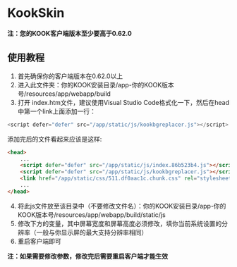 # KookSkin
**注：您的KOOK客户端版本至少要高于0.62.0**

## 使用教程
1. 首先确保你的客户端版本在0.62.0以上
2. 进入此文件夹：你的KOOK安装目录/app-你的KOOK版本号/resources/app/webapp/build
3. 打开 index.htm文件，建议使用Visual Studio Code格式化一下，然后在head中第一个link上面添加一行：
```js
<script defer="defer" src="/app/static/js/kookbgreplacer.js"></script>
```
添加完后的文件看起来应该是这样:
```html
<head>
    ...
    <script defer="defer" src="/app/static/js/index.86b523b4.js"></script> <!-- index后面的8个字符可能有不同 -->
    <script defer="defer" src="/app/static/js/kookbgreplacer.js"></script>
    <link href="/app/static/css/511.df0aac1c.chunk.css" rel="stylesheet"> <!-- 放在最后一个script之后，第一个link之前 -->
    ...
</head>
```
4. 将此js文件放至该目录中（不要修改文件名）：你的KOOK安装目录/app-你的KOOK版本号/resources/app/webapp/build/static/js
5. 修改下方的变量，其中屏幕宽度和屏幕高度必须修改，填你当前系统设置的分辨率（一般与你显示屏的最大支持分辨率相同）
6. 重启客户端即可

**注：如果需要修改参数，修改完后需要重启客户端才能生效**
